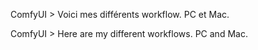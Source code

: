 ComfyUI > Voici mes différents workflow. PC et Mac.

ComfyUI > Here are my different workflows. PC and Mac.
